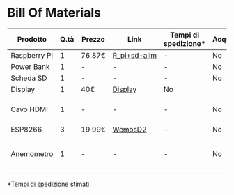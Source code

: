 # Bill Of Materials

Prodotto|Q.tà|Prezzo|Link|Tempi di spedizione*|Acquistato|Note
--------|----|------|----|--------------------|----------|----
Raspberry Pi|1|76.87€|[R_pi+sd+alim](https://www.amazon.it/RASPBERRY-PI-Model-Kit-GB/dp/B07TKB6PN4/ref=sr_1_6?__mk_it_IT=%C3%85M%C3%85%C5%BD%C3%95%C3%91&crid=GC3P8H9J9EFT&keywords=raspberry+pi+4+2gb&qid=1575906470&sprefix=raspberry+pi+4+2%2Caps%2C189&sr=8-6)|-|No
Power Bank|1|-|-|-|No
Scheda SD|1|-|-|-|No|Vedi su
Display|1|40€|[Display](https://www.amazon.it/GeeekPi-Screen-Display-Monitor-Raspberry/dp/B01M9CLIP9/ref=sr_1_6?__mk_it_IT=%C3%85M%C3%85%C5%BD%C3%95%C3%91&keywords=display+raspberry+7+in&qid=1575906280&sr=8-6)|No
Cavo HDMI|1|-|-|-|No|Acquistabile insieme a Raspberry
ESP8266|3|19.99€|[WemosD2](https://www.amazon.it/dp/B0754N794H/ref=twister_B07Z6L9GBD?_encoding=UTF8&psc=1)|-|No
Anemometro|1|-|-|-|No|Inutile se risolta questa [Issue](https://github.com/metis-vela-unipd/telemetry-esp-wind/issues/1)

*Tempi di spedizione stimati
